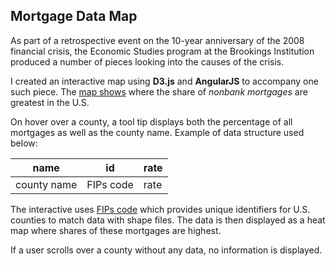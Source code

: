## Mortgage Data Map

As part of a retrospective event on the 10-year anniversary of the 2008 financial crisis, the Economic Studies program at the Brookings Institution produced a number of pieces looking into the causes of the crisis. 

I created an interactive map using **D3.js** and **AngularJS** to accompany one such piece. The [map shows](https://www.brookings.edu/blog/up-front/2018/09/10/mapping-the-boom-in-nonbank-mortgage-lending-and-understanding-the-risks/) where the share of *nonbank mortgages* are greatest in the U.S. 

On hover over a county, a tool tip displays both the percentage of all mortgages as well as the county name. Example of data structure used below: 

| name | id | rate |
| ---- | -- | ---- |
| county name | FIPs code | rate | 

The interactive uses [FIPs code](https://en.wikipedia.org/wiki/FIPS_county_code) which provides unique identifiers for U.S. counties to match data with shape files. The data is then displayed as a heat map where shares of these mortgages are highest. 

If a user scrolls over a county without any data, no information is displayed. 
